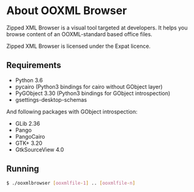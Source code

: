 
About OOXML Browser
==========

Zipped XML Browser is a visual tool targeted at developers. It helps you
browse content of an OOXML-standard based office files.

Zipped XML Browser is licensed under the Expat licence.


Requirements
------------

* Python 3.6
* pycairo (Python3 bindings for cairo without GObject layer)
* PyGObject 3.30 (Python3 bindings for GObject introspection)
* gsettings-desktop-schemas

And following packages with GObject introspection:

* GLib 2.36
* Pango
* PangoCairo
* GTK+ 3.20
* GtkSourceView 4.0

Running
-------

```sh
$ ./ooxmlbrowser [ooxmlfile-1] .. [ooxmlfile-n] 
```
